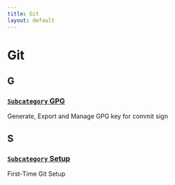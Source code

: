 ```yaml
---
title: Git
layout: default
---
```


# Git

## G

### [`Subcategory` GPG](./gpg)

Generate, Export and Manage GPG key for commit sign

## S

### [`Subcategory` Setup](./setup)

First-Time Git Setup
